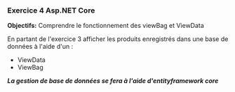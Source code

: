 ### Exercice 4 Asp.NET Core
**Objectifs:** Comprendre le fonctionnement des viewBag et ViewData

En partant de l'exercice 3 afficher les produits enregistrés dans une base de données à l'aide d'un :

- ViewData
- ViewBag

***La gestion de base de données se fera à l'aide d'entityframework core***